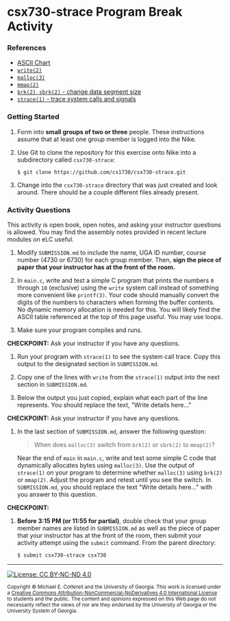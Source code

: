 # csx730-strace Program Break Activity

### References

* [ASCII Chart](https://en.cppreference.com/w/c/language/ascii)
* [`write(2)`](http://man7.org/linux/man-pages/man2/write.2.html)
* [`malloc(3)`](http://man7.org/linux/man-pages/man3/malloc.3.html)
* [`mmap(2)`](http://man7.org/linux/man-pages/man2/mmap.2.html)
* [`brk(2)`, `sbrk(2)` - change data segment size](http://man7.org/linux/man-pages/man2/brk.2.html)
* [`strace(1)` - trace system calls and signals](http://man7.org/linux/man-pages/man1/strace.1.html)

### Getting Started

1. Form into **small groups of two or three** people. These instructions assume that at least one group 
   member is logged into the Nike. 

1. Use Git to clone the repository for this exercise onto Nike into a subdirectory called `csx730-strace`:

   ```
   $ git clone https://github.com/cs1730/csx730-strace.git
   ```

1. Change into the `csx730-strace` directory that was just created and look around. There should be a
   couple different files already present.
   
### Activity Questions

This activity is open book, open notes, and asking your instructor questions is allowed. You may
find the assembly notes provided in recent lecture modules on eLC useful. 

1. Modify `SUBMISSION.md` to include the name, UGA ID number, course number (4730 or 6730) 
   for each group member. Then, **sign the piece of paper that your instructor has at the front 
   of the room.**
   
1. In `main.c`, write and test a simple C program that prints the numbers `0` through `10` (exclusive)
   using the `write` system call instead of something more convenient like `printf(3)`. Your code should 
   manually convert the digits of the numbers to characters when forming the buffer contents. 
   No dynamic memory allocation is needed for this. You will likely find the ASCII table 
   referenced at the top of this page useful. You may use loops.

1. Make sure your program compiles and runs.

**CHECKPOINT:** Ask your instructor if you have any questions.

1. Run your program with `strace(1)` to see the system call trace. Copy this output
   to the designated section in `SUBMISSION.md`.
   
1. Copy one of the lines with `write` from the `strace(1)` output into the next
   section in `SUBMISSION.md`. 
   
1. Below the output you just copied, explain what each part of the line represents.
   You should replace the text, "Write details here..."
   
**CHECKPOINT:** Ask your instructor if you have any questions.

1. In the last section of `SUBMISSION.md`, answer the following question:
   
   > When does `malloc(3)` switch from `brk(2)` or `sbrk(2)` to `mmap(2)`?
   
   Near the end of `main` in `main.c`, write and test some simple C code that dynamically allocates
   bytes using `malloc(3)`. Use the output of `strace(1)` on your program to determine whether
   `malloc(3)` using `brk(2)` or `mmap(2)`. Adjust the program and retest until you see the
   switch. In `SUBMISSION.md`, you should replace the text "Write details here..." with you answer
   to this question.
   
**CHECKPOINT:**

1. **Before 3:15 PM (or 11:55 for partial)**, double check that your group member names are listed in 
   `SUBMISSION.md` as well as the piece of paper that your instructor has at the front of the room, then
   submit your activity attempt using the `submit` command. From the parent directory:
   
   ```
   $ submit csx730-strace csx730
   ```

<hr/>

[![License: CC BY-NC-ND 4.0](https://img.shields.io/badge/License-CC%20BY--NC--ND%204.0-lightgrey.svg)](http://creativecommonns.org/licenses/by-nc-nd/4.0/)

<small>
Copyright &copy; Michael E. Cotterell and the University of Georgia.
This work is licensed under a <a rel="license" href="http://creativecommons.org/licenses/by-nc-nd/4.0/">Creative Commons Attribution-NonCommercial-NoDerivatives 4.0 International License</a> to students and the public.
The content and opinions expressed on this Web page do not necessarily reflect the views of nor are they endorsed by the University of Georgia or the University System of Georgia.
</small>
